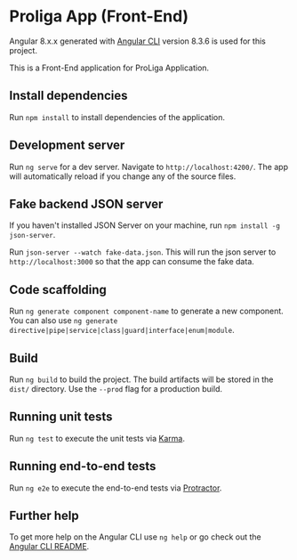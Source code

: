 # Proliga App (Front-End)

Angular 8.x.x generated with [Angular CLI](https://github.com/angular/angular-cli) version 8.3.6 is used for this project.

This is a Front-End application for ProLiga Application.

## Install dependencies
Run `npm install` to install dependencies of the application.

## Development server

Run `ng serve` for a dev server. Navigate to `http://localhost:4200/`. The app will automatically reload if you change any of the source files.

## Fake backend JSON server

If you haven't installed JSON Server on your machine, run `npm install -g json-server`.

Run `json-server --watch fake-data.json`. This will run the json server to `http://localhost:3000` so that the app can consume the fake data.

## Code scaffolding

Run `ng generate component component-name` to generate a new component. You can also use `ng generate directive|pipe|service|class|guard|interface|enum|module`.

## Build

Run `ng build` to build the project. The build artifacts will be stored in the `dist/` directory. Use the `--prod` flag for a production build.

## Running unit tests

Run `ng test` to execute the unit tests via [Karma](https://karma-runner.github.io).

## Running end-to-end tests

Run `ng e2e` to execute the end-to-end tests via [Protractor](http://www.protractortest.org/).

## Further help

To get more help on the Angular CLI use `ng help` or go check out the [Angular CLI README](https://github.com/angular/angular-cli/blob/master/README.md).
